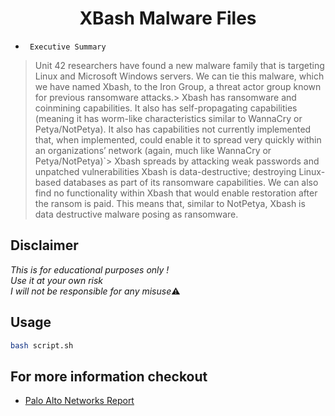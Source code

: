 <h1 align="center">XBash Malware Files
</h1>



* ` Executive Summary`
> Unit 42 researchers have found a new malware family that is targeting Linux and Microsoft Windows servers. We can tie this malware, which we have named Xbash, to the Iron Group, a threat actor group known for previous ransomware attacks.> Xbash has ransomware and coinmining capabilities. It also has self-propagating capabilities (meaning it has worm-like characteristics similar to WannaCry or Petya/NotPetya). It also has capabilities not currently implemented that, when implemented, could enable it to spread very quickly within an organizations’ network (again, much like WannaCry or Petya/NotPetya)`> Xbash spreads by attacking weak passwords and unpatched vulnerabilities
> Xbash is data-destructive; destroying Linux-based databases as part of its ransomware capabilities. We can also find no functionality within Xbash that would enable restoration after the ransom is paid. This means that, similar to NotPetya, Xbash is data destructive malware posing as ransomware.

## Disclaimer
*This is for educational purposes only !*<br>
_Use it at your own risk_<br>
*I will not be responsible for any misuse*⚠️

## Usage 
```sh
bash script.sh 

```

## For more information checkout
* [Palo Alto Networks Report](https://researchcenter.paloaltonetworks.com/2018/09/unit42-xbash-combines-botnet-ransomware-coinmining-worm-targets-linux-windows/)

